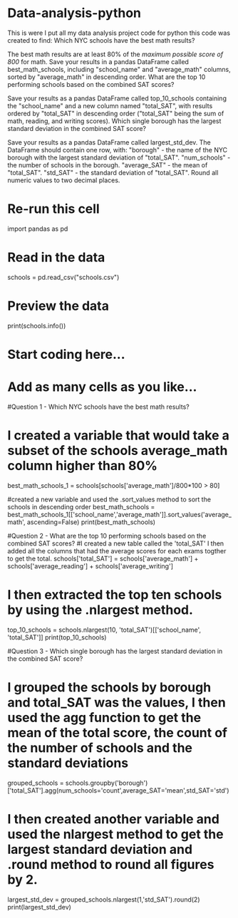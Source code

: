 # Data-analysis-python
This is were I put all my data analysis project code for python
this code was created to find:
Which NYC schools have the best math results?

The best math results are at least 80% of the *maximum possible score of 800* for math.
Save your results in a pandas DataFrame called best_math_schools, including "school_name" and "average_math" columns, sorted by "average_math" in descending order.
What are the top 10 performing schools based on the combined SAT scores?

Save your results as a pandas DataFrame called top_10_schools containing the "school_name" and a new column named "total_SAT", with results ordered by "total_SAT" in descending order ("total_SAT" being the sum of math, reading, and writing scores).
Which single borough has the largest standard deviation in the combined SAT score?

Save your results as a pandas DataFrame called largest_std_dev.
The DataFrame should contain one row, with:
"borough" - the name of the NYC borough with the largest standard deviation of "total_SAT".
"num_schools" - the number of schools in the borough.
"average_SAT" - the mean of "total_SAT".
"std_SAT" - the standard deviation of "total_SAT".
Round all numeric values to two decimal places.


# Re-run this cell 
import pandas as pd

# Read in the data
schools = pd.read_csv("schools.csv")

# Preview the data
print(schools.info())

# Start coding here...
# Add as many cells as you like...

#Question 1 - Which NYC schools have the best math results?
# I created a variable that would take a subset of the schools average_math column higher than 80%
best_math_schools_1 = schools[schools['average_math']/800*100 > 80]

#created a new variable and used the .sort_values method to sort the schools in descending order
best_math_schools = best_math_schools_1[['school_name','average_math']].sort_values('average_math', ascending=False)
print(best_math_schools)


#Question 2 - What are the top 10 performing schools based on the combined SAT scores?
#I created a new table called the 'total_SAT' I then added all the columns that had the average scores for each exams togther to get the total.
schools['total_SAT'] = schools['average_math'] + schools['average_reading'] + schools['average_writing']
# I then extracted the top ten schools by using the .nlargest method.
top_10_schools = schools.nlargest(10, 'total_SAT')[['school_name', 'total_SAT']]
print(top_10_schools)

#Question 3 - Which single borough has the largest standard deviation in the combined SAT score?
# I grouped the schools by borough and total_SAT was the values, I then used the agg function to get the mean of the total score, the count of the number of schools and the standard deviations
grouped_schools = schools.groupby('borough')['total_SAT'].agg(num_schools='count',average_SAT='mean',std_SAT='std')
# I then created another variable and used the nlargest method to get the largest standard deviation and .round method to round all figures by 2. 
largest_std_dev = grouped_schools.nlargest(1,'std_SAT').round(2)
print(largest_std_dev)
